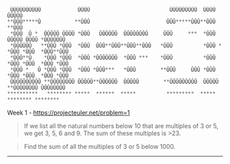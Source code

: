 	 ÛÛÛÛÛÛÛÛÛÛ            ÛÛÛÛ                          ÛÛÛÛÛÛÛÛÛ  ÛÛÛÛ             ÛÛÛÛÛ    
	°°ÛÛÛ°°°°°Û           °°ÛÛÛ                         ÛÛÛ°°°°°ÛÛÛ°°ÛÛÛ            °°ÛÛÛ     
	 °ÛÛÛ  Û °  ÛÛÛÛÛ ÛÛÛÛ °ÛÛÛ   ÛÛÛÛÛÛ  ÛÛÛÛÛÛÛÛ     ÛÛÛ     °°°  °ÛÛÛ  ÛÛÛÛÛ ÛÛÛÛ °ÛÛÛÛÛÛÛ 
	 °ÛÛÛÛÛÛ   °°ÛÛÛ °ÛÛÛ  °ÛÛÛ  ÛÛÛ°°ÛÛÛ°°ÛÛÛ°°ÛÛÛ   °ÛÛÛ          °ÛÛÛ °°ÛÛÛ °ÛÛÛ  °ÛÛÛ°°ÛÛÛ
	 °ÛÛÛ°°Û    °ÛÛÛ °ÛÛÛ  °ÛÛÛ °ÛÛÛÛÛÛÛ  °ÛÛÛ °°°    °ÛÛÛ          °ÛÛÛ  °ÛÛÛ °ÛÛÛ  °ÛÛÛ °ÛÛÛ
	 °ÛÛÛ °   Û °ÛÛÛ °ÛÛÛ  °ÛÛÛ °ÛÛÛ°°°   °ÛÛÛ        °°ÛÛÛ     ÛÛÛ °ÛÛÛ  °ÛÛÛ °ÛÛÛ  °ÛÛÛ °ÛÛÛ
	 ÛÛÛÛÛÛÛÛÛÛ °°ÛÛÛÛÛÛÛÛ ÛÛÛÛÛ°°ÛÛÛÛÛÛ  ÛÛÛÛÛ        °°ÛÛÛÛÛÛÛÛÛ  ÛÛÛÛÛ °°ÛÛÛÛÛÛÛÛ ÛÛÛÛÛÛÛÛ 
	°°°°°°°°°°   °°°°°°°° °°°°°  °°°°°°  °°°°°          °°°°°°°°°  °°°°°   °°°°°°°° °°°°°°°°  

Week 1 - https://projecteuler.net/problem=1
>If we list all the natural numbers below 10 that are multiples of 3 or 5, we get 3, 5, 6 and 9. The sum of these multiples is >23.

>Find the sum of all the multiples of 3 or 5 below 1000.

*****
